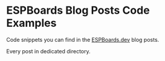 #  ESPBoards Blog Posts Code Examples

Code snippets you can find in the [ESPBoards.dev](https://www.espboards.dev) blog posts.

Every post in dedicated directory.
